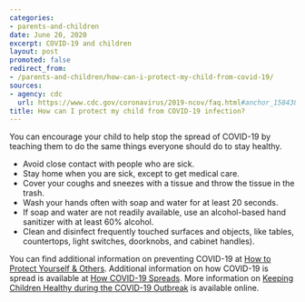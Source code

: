 ```yaml
---
categories:
- parents-and-children
date: June 20, 2020
excerpt: COVID-19 and children
layout: post
promoted: false
redirect_from:
- /parents-and-children/how-can-i-protect-my-child-from-covid-19/
sources:
- agency: cdc
  url: https://www.cdc.gov/coronavirus/2019-ncov/faq.html#anchor_1584387482747
title: How can I protect my child from COVID-19 infection?
---
```


You can encourage your child to help stop the spread of COVID-19 by teaching them to do the same things everyone should do to stay healthy.

* Avoid close contact with people who are sick.
* Stay home when you are sick, except to get medical care.
* Cover your coughs and sneezes with a tissue and throw the tissue in the trash.
* Wash your hands often with soap and water for at least 20 seconds.
* If soap and water are not readily available, use an alcohol-based hand sanitizer with at least 60% alcohol.
* Clean and disinfect frequently touched surfaces and objects, like tables, countertops, light switches, doorknobs, and cabinet handles).

You can find additional information on preventing COVID-19 at [How to Protect Yourself & Others](https://www.cdc.gov/coronavirus/2019-ncov/prevent-getting-sick/prevention.html). Additional information on how COVID-19 is spread is available at [How COVID-19 Spreads](https://www.cdc.gov/coronavirus/2019-ncov/prevent-getting-sick/how-covid-spreads.html?CDC_AA_refVal=https%3A%2F%2Fwww.cdc.gov%2Fcoronavirus%2F2019-ncov%2Fprepare%2Ftransmission.html).
More information on [Keeping Children Healthy during the COVID-19 Outbreak](https://www.cdc.gov/coronavirus/2019-ncov/daily-life-coping/children.html) is available online.